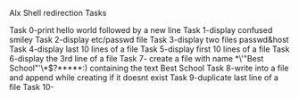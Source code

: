 Alx Shell redirection Tasks

Task 0-print hello world followed by a new line
Task 1-display confused smiley 
Task 2-display etc/passwd file
Task 3-display two files passwd&host
Task 4-display last 10 lines of a file 
Task 5-display first 10 lines of a file
Task 6-display the 3rd line of a file
Task 7- create a file with name \*\\'"Best School"\'\\\*$\?\*\*\*\*\*:) containing the text Best School
Task 8-write into a file and append while creating if it doesnt exist
Task 9-duplicate last line of a file
Task 10-	


